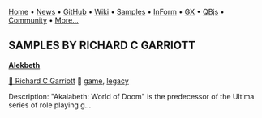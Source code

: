 [Home](https://qb64.com) • [News](../news.md) • [GitHub](https://github.com/QB64Official/qb64) • [Wiki](https://github.com/QB64Official/qb64/wiki) • [Samples](../samples.md) • [InForm](../inform.md) • [GX](../gx.md) • [QBjs](../qbjs.md) • [Community](../community.md) • [More...](../more.md)

## SAMPLES BY RICHARD C GARRIOTT

**[Alekbeth](alekbeth/index.md)**

[🐝 Richard C Garriott](richard-c-garriott.md) 🔗 [game](game.md), [legacy](legacy.md)

Description:	"Akalabeth: World of Doom" is the predecessor of the Ultima series of role playing g...

